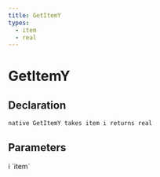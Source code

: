 ```yaml
---
title: GetItemY
types:
  - item
  - real
---
```


# GetItemY

## Declaration

```
native GetItemY takes item i returns real
```

## Parameters
<dl>
  <dt>i `item`</dt>
  <dd></dd>
</dl>
